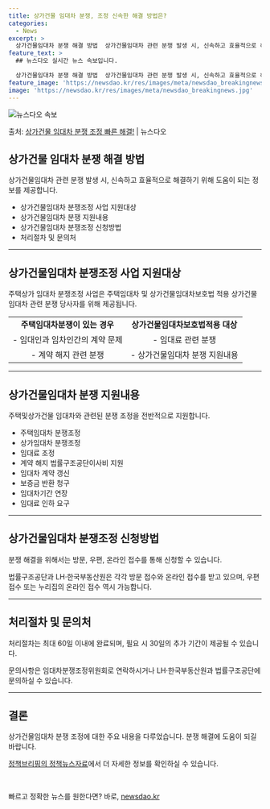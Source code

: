 ```yaml
---
title: 상가건물 임대차 분쟁, 조정 신속한 해결 방법은?
categories:
  - News
excerpt: >
  상가건물임대차 분쟁 해결 방법  상가건물임대차 관련 분쟁 발생 시, 신속하고 효율적으로 해결하기 위해 도움이…
feature_text: >
  ## 뉴스다오 실시간 뉴스 속보입니다.

  상가건물임대차 분쟁 해결 방법  상가건물임대차 관련 분쟁 발생 시, 신속하고 효율적으로 해결하기 위해 도움이…
feature_image: 'https://newsdao.kr/res/images/meta/newsdao_breakingnews.jpg'
image: 'https://newsdao.kr/res/images/meta/newsdao_breakingnews.jpg'
---
```


![뉴스다오 속보](https://newsdao.kr/res/images/meta/newsdao_breakingnews.jpg)

<p>출처: <a href="https://newsdao.kr/4436" rel="dofollow">상가건물 임대차 분쟁 조정 빠른 해결!</a> | 뉴스다오</p>

<h2 data-ke-size="size26">상가건물 임대차 분쟁 해결 방법</h2>
<p data-ke-size="size16">상가건물임대차 관련 분쟁 발생 시, 신속하고 효율적으로 해결하기 위해 도움이 되는 정보를 제공합니다.</p>
<ul>
    <li>상가건물임대차 분쟁조정 사업 지원대상</li>
    <li>상가건물임대차 분쟁 지원내용</li>
    <li>상가건물임대차 분쟁조정 신청방법</li>
    <li>처리절차 및 문의처</li>
</ul>
<hr>
<h2 data-ke-size="size24">상가건물임대차 분쟁조정 사업 지원대상</h2>
<p data-ke-size="size16">주택상가 임대차 분쟁조정 사업은 주택임대차 및 상가건물임대차보호법 적용 상가건물임대차 관련 분쟁 당사자를 위해 제공됩니다.</p>
<table>
    <tr>
        <td style="text-align: center; height: 17px;"><b>주택임대차분쟁이 있는 경우</b></td>
        <td style="text-align: center; height: 17px;"><b>상가건물임대차보호법적용 대상</b></td>
    </tr>
    <tr>
        <td style="text-align: center; height: 17px;">- 임대인과 임차인간의 계약 문제</td>
        <td style="text-align: center; height: 17px;">- 임대료 관련 분쟁</td>
    </tr>
    <tr>
        <td style="text-align: center; height: 17px;">- 계약 해지 관련 분쟁</td>
        <td style="text-align: center; height: 17px;">- 상가건물임대차 분쟁 지원내용</td>
    </tr>
</table>
<hr>
<h2 data-ke-size="size24">상가건물임대차 분쟁 지원내용</h2>
<p data-ke-size="size16">주택및상가건물 임대차와 관련된 분쟁 조정을 전반적으로 지원합니다.</p>
<ul>
    <li>주택임대차 분쟁조정</li>
    <li>상가임대차 분쟁조정</li>
    <li>임대료 조정</li>
    <li>계약 해지 법률구조공단이사비 지원</li>
    <li>임대차 계약 갱신</li>
    <li>보증금 반환 청구</li>
    <li>임대차기간 연장</li>
    <li>임대료 인하 요구</li>
</ul>
<hr>
<h2 data-ke-size="size24">상가건물임대차 분쟁조정 신청방법</h2>
<p data-ke-size="size16">분쟁 해결을 위해서는 방문, 우편, 온라인 접수를 통해 신청할 수 있습니다.</p>
<p data-ke-size="size16">법률구조공단과 LH·한국부동산원은 각각 방문 접수와 온라인 접수를 받고 있으며, 우편 접수 또는 누리집의 온라인 접수 역시 가능합니다.</p>
<hr>
<h2 data-ke-size="size24">처리절차 및 문의처</h2>
<p data-ke-size="size16">처리절차는 최대 60일 이내에 완료되며, 필요 시 30일의 추가 기간이 제공될 수 있습니다.</p>
<p data-ke-size="size16">문의사항은 임대차분쟁조정위원회로 연락하시거나 LH·한국부동산원과 법률구조공단에 문의하실 수 있습니다.</p>
<hr>
<h2 data-ke-size="size24">결론</h2>
<p data-ke-size="size16">상가건물임대차 분쟁 조정에 대한 주요 내용을 다루었습니다. 분쟁 해결에 도움이 되길 바랍니다.</p>
<p data-ke-size="size16"><a href="https://newsdao.kr/4436">정책브리핑의 정책뉴스자료</a>에서 더 자세한 정보를 확인하실 수 있습니다.</p>
<p data-ke-size="size16">&nbsp;</p> 

빠르고 정확한 뉴스를 원한다면? 바로, <a href="https://newsdao.kr" rel="dofollow">newsdao.kr</a>



